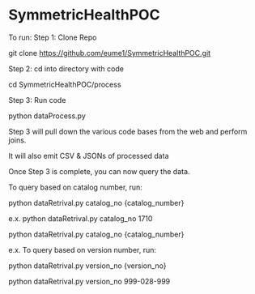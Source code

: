 # SymmetricHealthPOC

To run:
Step 1: Clone Repo

git clone https://github.com/eume1/SymmetricHealthPOC.git

Step 2: cd into directory with code

cd SymmetricHealthPOC/process


Step 3: Run code

python dataProcess.py


Step 3 will pull down the various code bases from the web and perform joins.

It will also emit CSV & JSONs of processed data


Once Step 3 is complete, you can now query the data.

To query based on catalog number, run:

python dataRetrival.py catalog_no {catalog_number}


e.x.
python dataRetrival.py catalog_no 1710

python dataRetrival.py catalog_no {catalog_number}


e.x.
To query based on version number, run:

python dataRetrival.py version_no {version_no}

python dataRetrival.py version_no 999-028-999
